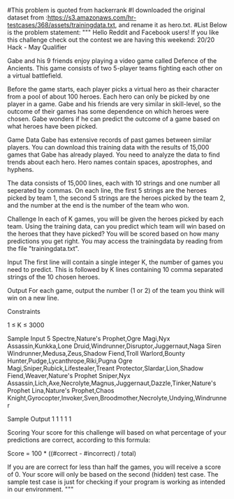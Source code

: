 #This problem is quoted from hackerrank
#I downloaded the original dataset from :https://s3.amazonaws.com/hr-testcases/368/assets/trainingdata.txt, and rename it as hero.txt.
#List Below is the problem statement:
"""
Hello Reddit and Facebook users! If you like this challenge check out the contest we are having this weekend: 20/20 Hack - May Qualifier

Gabe and his 9 friends enjoy playing a video game called Defence of the Ancients. This game consists of two 5-player teams fighting each other on a virtual battlefield.

Before the game starts, each player picks a virtual hero as their character from a pool of about 100 heroes. Each hero can only be picked by one player in a game. Gabe and his friends are very similar in skill-level, so the outcome of their games has some dependence on which heroes were chosen. Gabe wonders if he can predict the outcome of a game based on what heroes have been picked.

Game Data 
Gabe has extensive records of past games between similar players. You can download this training data with the results of 15,000 games that Gabe has already played. You need to analyze the data to find trends about each hero. Hero names contain spaces, apostrophes, and hyphens.

The data consists of 15,000 lines, each with 10 strings and one number all seperated by commas. On each line, the first 5 strings are the heroes picked by team 1, the second 5 strings are the heroes picked by the team 2, and the number at the end is the number of the team who won.

Challenge 
In each of K games, you will be given the heroes picked by each team. Using the training data, can you predict which team will win based on the heroes that they have picked? You will be scored based on how many predictions you get right. You may access the trainingdata by reading from the file "trainingdata.txt".

Input 
The first line will contain a single integer K, the number of games you need to predict. This is followed by K lines containing 10 comma separated strings of the 10 chosen heroes.

Output 
For each game, output the number (1 or 2) of the team you think will win on a new line.

Constraints

1 ≤ K ≤ 3000

Sample Input 
5
Spectre,Nature's Prophet,Ogre Magi,Nyx Assassin,Kunkka,Lone Druid,Windrunner,Disruptor,Juggernaut,Naga Siren
Windrunner,Medusa,Zeus,Shadow Fiend,Troll Warlord,Bounty Hunter,Pudge,Lycanthrope,Riki,Pugna
Ogre Magi,Sniper,Rubick,Lifestealer,Treant Protector,Slardar,Lion,Shadow Fiend,Weaver,Nature's Prophet
Sniper,Nyx Assassin,Lich,Axe,Necrolyte,Magnus,Juggernaut,Dazzle,Tinker,Nature's Prophet
Lina,Nature's Prophet,Chaos Knight,Gyrocopter,Invoker,Sven,Broodmother,Necrolyte,Undying,Windrunner

Sample Output 
1
1
1
1
1

Scoring 
Your score for this challenge will based on what percentage of your predictions are correct, according to this formula:

Score = 100 * ((#correct - #incorrect) / total)

If you are are correct for less than half the games, you will receive a score of 0. Your score will only be based on the second (hidden) test case. The sample test case is just for checking if your program is working as intended in our environment.
"""
